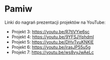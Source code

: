 # Pamiw
Linki do nagrań prezentacji projektów na YouTube:
- Projekt 3: https://youtu.be/R7tlVYie6sc
- Projekt 4: https://youtu.be/9YFSJYphdmI
- Projekt 5: https://youtu.be/DHvTvuKNKlE
- Projekt 6: https://youtu.be/irasJP55u5g
- Projekt 7: https://youtu.be/ws8vyJwAeLc
